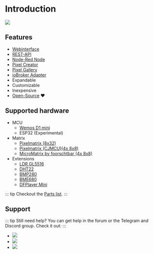 # Introduction

![](/pixelit_pic.jpeg)

## Features

-   [Webinterface](webinterface.html)
-   [REST-API](api.html)
-   [Node-Red Node](tools.html#node-red)
-   [Pixel Creator](tools.html#pixel-creator)
-   [Pixel Gallery](tools.html#pixel-gallery)
-   [ioBroker Adapter](iobroker.html)
-   Expandable
-   Customizable
-   Inexpensive
-   [Open-Source](https://github.com/pixelit-project) :heart:

## Supported hardware

- MCU
  -   [Wemos D1 mini](hardware.html#minimal-setup-basis)
  -   ESP32 (Experimental)
- Matrix
  -   [Pixelmatrix (8x32)](hardware.html#minimal-setup-basis)
  -   [Pixelmatrix (CJMCU)(4x 8x8)](hardware.html#minimal-setup-basis)
  -   [MicroMatrix by foorschtbar (4x 8x8)](hardware.html#minimal-setup-basis)
- Extensions
  -   [LDR GL5516](hardware.html#ldr-gl5516-sensor-upgrade-brightness-lux)
  -   [DHT22](hardware.html#dht22-sensor-upgrade-temperature-humidity)
  -   [BMP280](hardware.html#bme280-sensor-upgrade-temperature-humidity-pressure)
  -   [BME680](hardware.html#bme680-sensor-upgrade-temperature-humidity-pressure-gas)
  -   [DFPlayer Mini](hardware.html#dfplayer-mini-upgrade-mp3-player)

::: tip
Checkout the [Parts list](hardware.html#parts-list).
:::

## Support

::: tip
Still need help? You can get help in the forum or the Telegram and Discord group. Check it out:
:::

- [![](https://img.shields.io/github/discussions/pixelit-project/PixelIt?&logo=github&label=GitHub%20Discussions&style=for-the-badge)](https://github.com/pixelit-project/PixelIt/discussions)
- [![](https://img.shields.io/endpoint?label=Telegram&style=for-the-badge&url=https%3A%2F%2Frunkit.io%2Fdamiankrawczyk%2Ftelegram-badge%2Fbranches%2Fmaster%3Furl%3Dhttps%3A%2F%2Ft.me%2Fpixelitdisplay)](https://t.me/pixelitdisplay)
- [![](https://img.shields.io/discord/558849582377861122?logo=discord&label=Discrod&style=for-the-badge)](https://discord.gg/JHE9P9zczW)
